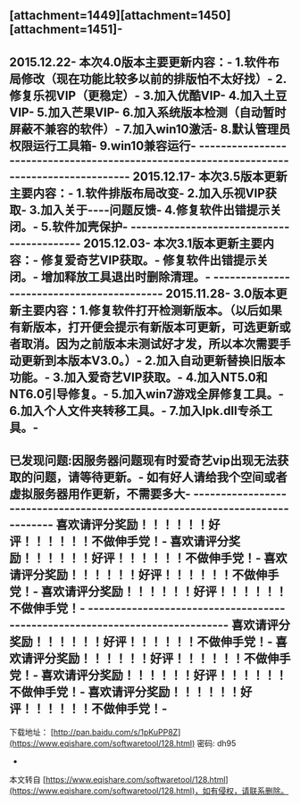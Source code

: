 \[attachment=1449\]\[attachment=1450\]\[attachment=1451\]-
-
2015.12.22-
本次4.0版本主要更新内容：-
1.软件布局修改（现在功能比较多以前的排版怕不太好找）-
2.修复乐视VIP（更稳定）-
3.加入优酷VIP-
4.加入土豆VIP-
5.加入芒果VIP-
6.加入系统版本检测（自动暂时屏蔽不兼容的软件）-
7.加入win10激活-
8.默认管理员权限运行工具箱-
9.win10兼容运行-
\-----------------------------------------------------------------------------------------
2015.12.17-
本次3.5版本更新主要内容：-
1.软件排版布局改变-
2.加入乐视VIP获取-
3.加入关于----问题反馈-
4.修复软件出错提示关闭。-
5.软件加壳保护-
\------------------------------------------
2015.12.03-
本次3.1版本更新主要内容：-
修复爱奇艺VIP获取。-
修复软件出错提示关闭。-
增加释放工具退出时删除清理。-
\------------------------------------------
2015.11.28-
3.0版本更新主要内容：1.修复软件打开检测新版本。（以后如果有新版本，打开便会提示有新版本可更新，可选更新或者取消。因为之前版本未测试好才发，所以本次需要手动更新到本版本V3.0。）-
2.加入自动更新替换旧版本功能。-
3.加入爱奇艺VIP获取。-
4.加入NT5.0和NT6.0引导修复。-
5.加入win7游戏全屏修复工具。-
6.加入个人文件夹转移工具。-
7.加入lpk.dll专杀工具。-
-
已发现问题:因服务器问题现有时爱奇艺vip出现无法获取的问题，请等待更新。-
如有好人请给我个空间或者虚拟服务器用作更新，不需要多大-
\----------------------------------------------------------------------------
喜欢请评分奖励！！！！！！好评！！！！！！不做伸手党！-
喜欢请评分奖励！！！！！！好评！！！！！！不做伸手党！-
喜欢请评分奖励！！！！！！好评！！！！！！不做伸手党！-
喜欢请评分奖励！！！！！！好评！！！！！！不做伸手党！-
\----------------------------------------------------------------------------
喜欢请评分奖励！！！！！！好评！！！！！！不做伸手党！-
喜欢请评分奖励！！！！！！好评！！！！！！不做伸手党！-
喜欢请评分奖励！！！！！！好评！！！！！！不做伸手党！-
喜欢请评分奖励！！！！！！好评！！！！！！不做伸手党！-
-
下载地址： [http://pan.baidu.com/s/1pKuPP8Z](https://www.eqishare.com/softwaretool/128.html) 密码: dh95

-

本文转自 [https://www.eqishare.com/softwaretool/128.html](https://www.eqishare.com/softwaretool/128.html)，如有侵权，请联系删除。